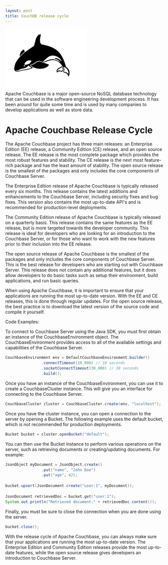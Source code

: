 ```yaml
---
layout: post
title: CouchDB release cycle
---
```

<div class="row">
    <div class="col-sm-2">
        <img src="/images/hbase-logo.png" alt="hbase logo"/>
    </div>
    <div class="col-sm-10">
        Apache Couchbase is a major open-source NoSQL database technology that can be used in the software engineering development process. It has been around for quite some time and is used by many companies to develop applications as well as store data.
    </div>
</div>

# Apache Couchbase Release Cycle

The Apache Couchbase project has three main releases: an Enterprise Edition (EE) release, a Community Edition (CE) release, and an open source release. The EE release is the most complete package which provides the most robust features and stability. The CE release is the next most feature-rich package and has the least amount of stability. The open source release is the smallest of the packages and only includes the core components of Couchbase Server.

The Enterprise Edition release of Apache Couchbase is typically released every six months. This release contains the latest additions and enhancements to the Couchbase Server, including security fixes and bug fixes. This version also contains the most up-to-date API's and is recommended for production-level deployments.

The Community Edition release of Apache Couchbase is typically released on a quarterly basis. This release contains the same features as the EE release, but is more targeted towards the developer community. This release is ideal for developers who are looking for an introduction to the Couchbase Server, or for those who want to work with the new features prior to their inclusion into the EE release.

The open source release of Apache Couchbase is the smallest of the packages and only includes the core components of Couchbase Server. This is the best release for developers who are starting out with Couchbase Server. This release does not contain any additional features, but it does allow developers to do basic tasks such as setup their environment, build applications, and run basic queries.

When using Apache Couchbase, it is important to ensure that your applications are running the most up-to-date version. With the EE and CE releases, this is done through regular updates. For the open source release, the best practice is to download the latest version of the source code and compile it yourself.

Code Examples:

To connect to Couchbase Server using the Java SDK, you must first obtain an instance of the CouchbaseEnvironment object. The CouchbaseEnvironment provides access to all of the available settings and capabilities of the Couchbase Server.

```java
CouchbaseEnvironment env = DefaultCouchbaseEnvironment.builder()
                .connectTimeout(10_000) // 10 seconds
                .socketConnectTimeout(30_000) // 30 seconds
                .build();
```

Once you have an instance of the CouchbaseEnvironment, you can use it to create a CouchbaseCluster instance. This will give you an interface for connecting to the Couchbase Server.

```java
CouchbaseCluster cluster = CouchbaseCluster.create(env, "localhost");
```

Once you have the cluster instance, you can open a connection to the server by opening a Bucket. The following example uses the default bucket, which is not recommended for production deployments.

```java
Bucket bucket = cluster.openBucket("default");
```

You can then use the Bucket instance to perform various operations on the server, such as retrieving documents or creating/updating documents. For example:

```java
JsonObject myDocument = JsonObject.create()
                .put("name", "John Doe")
                .put("age", 42);

bucket.upsert(JsonDocument.create("user:1", myDocument));

JsonDocument retrievedDoc = bucket.get("user:1");
System.out.println("Retrieved document:" + retrievedDoc.content());
```

Finally, you must be sure to close the connection when you are done using the server.

```java
bucket.close();
```

With the release cycle of Apache Couchbase, you can always make sure that your applications are running the most up-to-date version. The Enterprise Edition and Community Edition releases provide the most up-to-date features, while the open source release gives developers an introduction to Couchbase Server.
